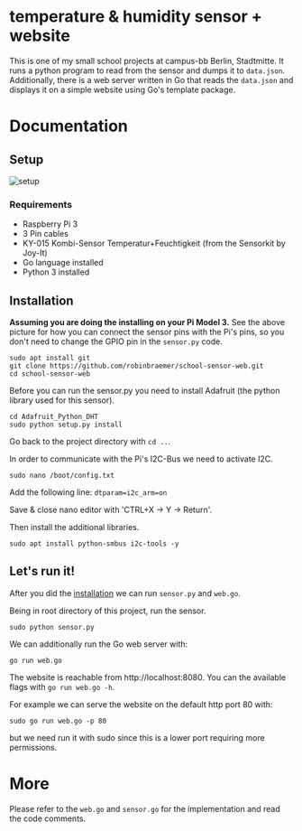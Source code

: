 # temperature & humidity sensor + website

This is one of my small school projects at campus-bb Berlin, Stadtmitte.
It runs a python program to read from the sensor and dumps it to `data.json`.
Additionally, there is a web server written in Go that reads the `data.json` and displays
it on a simple website using Go's template package.

# Documentation

## Setup

![setup](setup.jpg)

### Requirements

- Raspberry Pi 3
- 3 Pin cables
- KY-015 Kombi-Sensor Temperatur+Feuchtigkeit (from the Sensorkit by Joy-It)
- Go language installed
- Python 3 installed

## Installation

**Assuming you are doing the installing on your Pi Model 3.**
See the above picture for how you can connect the sensor pins with the Pi's pins,
so you don't need to change the GPIO pin in the `sensor.py` code.


```shell script
sudo apt install git
git clone https://github.com/robinbraemer/school-sensor-web.git
cd school-sensor-web
```

Before you can run the sensor.py you need to install Adafruit (the python library used for this sensor).
```shell script
cd Adafruit_Python_DHT
sudo python setup.py install
```

Go back to the project directory with `cd ..`.

In order to communicate with the Pi's I2C-Bus we need to activate I2C.
```shell script
sudo nano /boot/config.txt
```
Add the following line:
`dtparam=i2c_arm=on`

Save & close nano editor with 'CTRL+X -> Y -> Return'.

Then install the additional libraries.
```shell script
sudo apt install python-smbus i2c-tools -y
```

## Let's run it!

After you did the [installation](#installation) we can run `sensor.py` and `web.go`.

Being in root directory of this project, run the sensor.
```shell script
sudo python sensor.py
```

We can additionally run the Go web server with:
```shell script
go run web.go
```

The website is reachable from http://localhost:8080.
You can the available flags with `go run web.go -h`.

For example we can serve the website on the default http port 80 with:
```shell script
sudo go run web.go -p 80
``` 
but we need run it with sudo since this is a lower port requiring more permissions.

# More

Please refer to the `web.go` and `sensor.go` for the implementation and read the code comments.